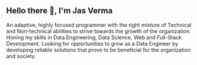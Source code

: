 ## Hello there 👋, I'm Jas Verma

An adaptive, highly focused programmer with the right mixture of Technical and Non-technical abilities to strive towards the growth of the organization.
Honing my skills in Data Engineering, Data Science, Web and Full-Stack Development.
Looking for opportunities to grow as a Data Engineer by developing reliable solutions that prove to be beneficial for the organization and society.

